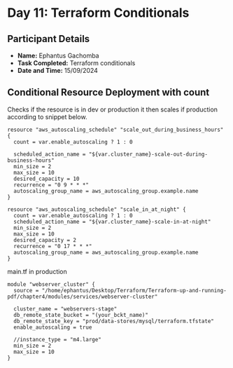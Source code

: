 # Day 11: Terraform Conditionals

## Participant Details

- **Name:** Ephantus Gachomba
- **Task Completed:** Terraform conditionals 
- **Date and Time:** 15/09/2024

## Conditional Resource Deployment with count
Checks if the resource is in dev or production
it then scales if production according to snippet below.


```hcl
resource "aws_autoscaling_schedule" "scale_out_during_business_hours" {
  count = var.enable_autoscaling ? 1 : 0

  scheduled_action_name = "${var.cluster_name}-scale-out-during-business-hours"
  min_size = 2
  max_size = 10
  desired_capacity = 10
  recurrence = "0 9 * * *"
  autoscaling_group_name = aws_autoscaling_group.example.name
}

resource "aws_autoscaling_schedule" "scale_in_at_night" {
  count = var.enable_autoscaling ? 1 : 0
  scheduled_action_name = "${var.cluster_name}-scale-in-at-night"
  min_size = 2
  max_size = 10
  desired_capacity = 2
  recurrence = "0 17 * * *"
  autoscaling_group_name = aws_autoscaling_group.example.name
}
```

main.tf in production
```hcl
module "webserver_cluster" {
  source = "/home/ephantus/Desktop/Terraform/Terraform-up-and-running-pdf/chapter4/modules/services/webserver-cluster"

  cluster_name = "webservers-stage"
  db_remote_state_bucket = "(your_bckt_name)"
  db_remote_state_key = "prod/data-stores/mysql/terraform.tfstate"
  enable_autoscaling = true

  //instance_type = "m4.large"
  min_size = 2
  max_size = 10
}
```
